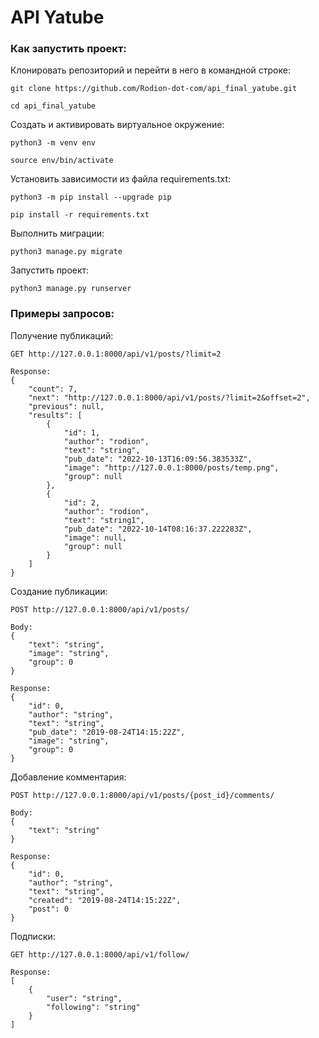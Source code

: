 # API Yatube

### Как запустить проект:

Клонировать репозиторий и перейти в него в командной строке:

```
git clone https://github.com/Rodion-dot-com/api_final_yatube.git
```

```
cd api_final_yatube
```

Cоздать и активировать виртуальное окружение:

```
python3 -m venv env
```

```
source env/bin/activate
```

Установить зависимости из файла requirements.txt:

```
python3 -m pip install --upgrade pip
```

```
pip install -r requirements.txt
```

Выполнить миграции:

```
python3 manage.py migrate
```

Запустить проект:

```
python3 manage.py runserver
```

### Примеры запросов:

Получение публикаций:

```
GET http://127.0.0.1:8000/api/v1/posts/?limit=2

Response:
{
    "count": 7,
    "next": "http://127.0.0.1:8000/api/v1/posts/?limit=2&offset=2",
    "previous": null,
    "results": [
        {
            "id": 1,
            "author": "rodion",
            "text": "string",
            "pub_date": "2022-10-13T16:09:56.383533Z",
            "image": "http://127.0.0.1:8000/posts/temp.png",
            "group": null
        },
        {
            "id": 2,
            "author": "rodion",
            "text": "string1",
            "pub_date": "2022-10-14T08:16:37.222283Z",
            "image": null,
            "group": null
        }
    ]
}
```

Создание публикации:
```
POST http://127.0.0.1:8000/api/v1/posts/

Body:
{
    "text": "string",
    "image": "string",
    "group": 0
}

Response:
{
    "id": 0,
    "author": "string",
    "text": "string",
    "pub_date": "2019-08-24T14:15:22Z",
    "image": "string",
    "group": 0
}
```

Добавление комментария:
```
POST http://127.0.0.1:8000/api/v1/posts/{post_id}/comments/

Body:
{
    "text": "string"
}

Response:
{
    "id": 0,
    "author": "string",
    "text": "string",
    "created": "2019-08-24T14:15:22Z",
    "post": 0
}
```

Подписки:
```
GET http://127.0.0.1:8000/api/v1/follow/

Response:
[
    {
        "user": "string",
        "following": "string"
    }
]
```

